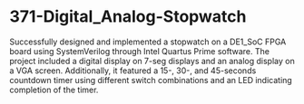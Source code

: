 # 371-Digital_Analog-Stopwatch

Successfully designed and implemented a stopwatch on a DE1_SoC FPGA board using SystemVerilog  through Intel Quartus Prime software. The project included a digital display on 7-seg displays and an analog display on a VGA screen. Additionally, it featured a 15-, 30-, and 45-seconds countdown timer using different switch combinations and an LED indicating completion of the timer.
